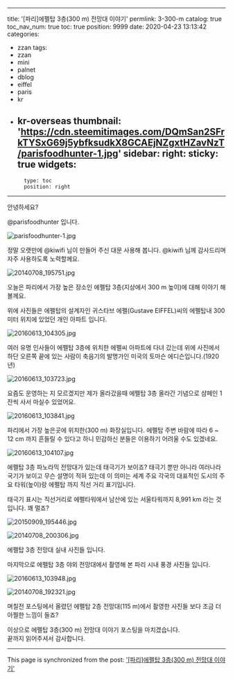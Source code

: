 
---
title: '[파리]에펠탑 3층(300 m) 전망대 이야기'
permlink: 3-300-m
catalog: true
toc_nav_num: true
toc: true
position: 9999
date: 2020-04-23 13:13:42
categories:
- zzan
tags:
- zzan
- mini
- palnet
- dblog
- eiffel
- paris
- kr
- kr-overseas
thumbnail: 'https://cdn.steemitimages.com/DQmSan2SFrkTYSxG69j5ybfksudkX8GCAEjNZgxtHZavNzT/parisfoodhunter-1.jpg'
sidebar:
    right:
        sticky: true
widgets:
    -
        type: toc
        position: right
---


안녕하세요?

@parisfoodhunter 입니다.

![parisfoodhunter-1.jpg](https://cdn.steemitimages.com/DQmSan2SFrkTYSxG69j5ybfksudkX8GCAEjNZgxtHZavNzT/parisfoodhunter-1.jpg)

정말 오랫만에 @kiwifi 님이 만들어 주신 대문 사용해 봅니다.
@kiwifi 님께 감사드리며 자주 사용하도록 노력할께요.

![20140708_195751.jpg](https://cdn.steemitimages.com/DQmVVL8MUrevoM2MwrReadSFtFGVKfKMwzQngyxABS9Zakv/20140708_195751.jpg)

오늘은 파리에서 가장 높은 장소인  에펠탑 3층(지상에서 300 m 높이)에 대해 이야기 해 볼께요. 

위에 사진들은 에펠탑의 설계자인 귀스타브 에펠(Gustave EIFFEL)씨의 에펠탑내 300미터 위치에
있었던 개인 아파트 입니다.

![20160613_104305.jpg](https://cdn.steemitimages.com/DQmaRCpwJcFr6yMdLtSdbfRxZzAoRTxB4qUCNAJSCWMZJKo/20160613_104305.jpg)

여러 유명 인사들이 에펠탑 3층에 위치한 에펠씨 아파트에 다녀 갔는데 위에 사진에서 하단 오른쪽 끝에 있는 사람이 축음기의 발명가인 미국의 토마슨 에디슨입니다.(1920년)

![20160613_103723.jpg](https://cdn.steemitimages.com/DQmeKuwUqFyD9P3p2zKCBFha2yPmZvuxmqiYiWKdLTTGGGr/20160613_103723.jpg)

요즘도 운영하는 지 모르겠지만 제가 올라갔을때 에펠탑 3층 올라간 기념으로 샴페인 1잔씩 사서 마실수 있었어요.

![20160613_103841.jpg](https://cdn.steemitimages.com/DQmWoF9Ak6DhLZ3hPEAXJ4hPCeVju2rGAtd6bwKpNjeop1r/20160613_103841.jpg)

파리에서 가장 높은곳에 위치한(300 m) 화장실입니다. 에펠탑 주변 바람에 따라 6 ~ 12 cm 까지 흔들릴 수 있다고 하니 민감하신 분들은 이용하기 어려울 수도 있겠네요. 

![20160613_104107.jpg](https://cdn.steemitimages.com/DQmSjH6a2DiPCxKiT8ouQTgVgCrnVdx4uXFfo4vxZ1BjBdr/20160613_104107.jpg)

에펠탑 3층 파노라믹 전망대가 있는데 태극기가 보이죠? 태극기 뿐만 아니라 여러나라 국기가 보이고 
무슨 설명이 적혀 있는데 이 의미는 세계 주요 각국의 대표적인 도시의 주요 타워(높이)랑 에펠탑 까지 직선 거리 표기입니다.

태극기 표시는  직선거리로 에펠타워에서 남산에 있는 서울타워까지  8,991 km  라는 것입니다. 꽤 멀죠?

![20150909_195446.jpg](https://cdn.steemitimages.com/DQmTcZw8bK7YXMmbqJgH9igSDouqBceuHYxmfdWWGiUrCRs/20150909_195446.jpg)

![20140708_200306.jpg](https://cdn.steemitimages.com/DQmSLPikAZ18vByy3LwtpvNyywhRg5cSWY6k7MapsZ1uDMj/20140708_200306.jpg)

에펠탑 3층 전망대 실내 사진들 입니다.

마지막으로 에펠탑 3층 야외 전망대에서 촬영해 본 
파리 시내 풍경 사진들 입니다. 

![20160613_103948.jpg](https://cdn.steemitimages.com/DQmXpPzFJcPDT1jtmhEjPRwsaUUB7pTo3M3Ns9ngJ9YqyKG/20160613_103948.jpg)

![20140708_192321.jpg](https://cdn.steemitimages.com/DQmaErSmu3tcYLjWiATNBDqQQhJpZqwrFFF21KBNU7PcN14/20140708_192321.jpg)

며칠전 포스팅에서 올렸던 에펠탑 2층 전망대(115 m)에서 촬영한 사진들 보다 조금 더 아찔한 느낌이 들죠?

이상으로 에펠탑 3층(300 m) 전망대 이야기 포스팅을 마치겠습니다.  
끝까지 읽어주셔서 감사합니다.

- - -

This page is synchronized from the post: ['[파리]에펠탑 3층(300 m) 전망대 이야기'](https://steemit.com/@parisfoodhunter/3-300-m)

